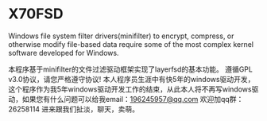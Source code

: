 # X70FSD
Windows file system filter drivers(minifilter)  to encrypt, compress, or otherwise modify file-based data require some of the most complex kernel software developed for Windows.

本程序基于minifilter的文件过滤驱动框架实现了layerfsd的基本功能。
遵循GPL v3.0协议，请您严格遵守协议!
本人程序员生涯中有快5年的windows驱动开发，这个程序作为我5年windows驱动开发工作的结束，从此本人将不再写windows驱动，如果您有什么问题可以给我email：196245957@qq.com
欢迎加qq群：26258114 进来跟我们扯淡，聊天，卖萌。

